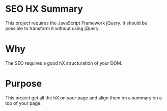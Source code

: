 # SEO HX Summary

This project requires the JavaScript Framework jQuery.
It should be possible to transform it without using jQuery.

Why
===
The SEO requires a good hX structuration of your DOM.

Purpose
==
This project get all the hX on your page and align them on a summary on a top of your page.
